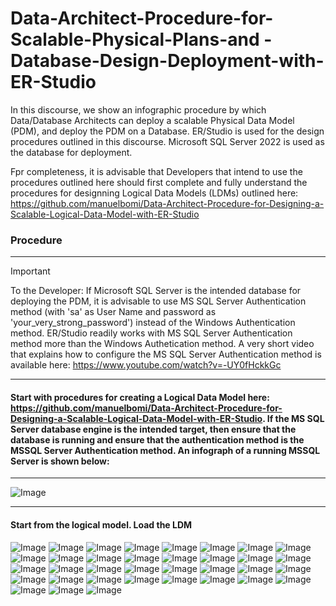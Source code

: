 # Data-Architect-Procedure-for-Scalable-Physical-Plans-and - Database-Design-Deployment-with-ER-Studio

In this discourse, we show an infographic procedure by which Data/Database Architects can deploy a scalable Physical Data Model (PDM),  and deploy the PDM on a Database. ER/Studio is used for the design procedures outlined in this discourse. Microsoft SQL Server 2022 is used as the database for deployment. 

Fpr completeness, it is advisable that Developers that intend to use the procedures outlined here should first complete and fully understand the procedures for designning Logical Data Models (LDMs) outlined here: https://github.com/manuelbomi/Data-Architect-Procedure-for-Designing-a-Scalable-Logical-Data-Model-with-ER-Studio 

### Procedure
---
> [!IMPORTANT]
> To the Developer: If Microsoft SQL Server is the intended database for deploying the PDM, it is advisable to use MS SQL Server Authentication method (with 'sa' as User Name and password as 'your_very_strong_password') instead of the Windows Authentication method. ER/Studio readily works with MS SQL Server Authentication method more than the Windows Authetication method.
> A very short video that explains how to configure the MS SQL Server Authentication method is available here: https://www.youtube.com/watch?v=-UY0fHckkGc
> 
--- 

#### Start with procedures for creating a Logical Data Model here: https://github.com/manuelbomi/Data-Architect-Procedure-for-Designing-a-Scalable-Logical-Data-Model-with-ER-Studio. If the MS SQL Server database engine is the intended target, then ensure that the database is running and ensure that the authentication method is the MSSQL Server Authentication method. An infograph of a running MSSQL Server is shown below:
---
![Image](https://github.com/user-attachments/assets/a6dcc441-2b1d-4eb0-8e2b-b60278d20f5d)

---
#### Start from the logical model. Load the LDM
![Image](https://github.com/user-attachments/assets/7351b377-b1d6-471b-bc08-e8d680901073)
![Image](https://github.com/user-attachments/assets/b9c361ab-b2d2-4d12-b8c0-c743831f8265)
![Image](https://github.com/user-attachments/assets/64388926-dbce-49d5-b110-c7129647840d)
![Image](https://github.com/user-attachments/assets/2c55fb69-0c83-41a0-80c8-cb2e1cbdbf07)
![Image](https://github.com/user-attachments/assets/7b119ca5-397c-458a-97dc-140b61414bb7)
![Image](https://github.com/user-attachments/assets/43a04da0-2955-4dbf-9fd8-4ee55fded228)
![Image](https://github.com/user-attachments/assets/31eb2f20-fa9e-4575-bb96-3614c15340fe)
![Image](https://github.com/user-attachments/assets/a0bc41e2-8e42-487d-b0bd-d32a3d9c8261)
![Image](https://github.com/user-attachments/assets/1a9aff44-66f4-4fd3-b8ce-5392704c329b)
![Image](https://github.com/user-attachments/assets/f147bc74-b663-4c9d-bc1e-fc715a526f80)
![Image](https://github.com/user-attachments/assets/ca41ec57-f61f-4596-ad18-35927e2e2d3a)
![Image](https://github.com/user-attachments/assets/81a25d1a-184a-4bdf-aa40-edb2713c732b)
![Image](https://github.com/user-attachments/assets/5949bba3-9301-4241-9176-628f3397b42f)
![Image](https://github.com/user-attachments/assets/212b6d74-4d81-4fc4-b4df-b97262f3fff2)
![Image](https://github.com/user-attachments/assets/32107f2f-f11d-457c-831e-c50a435e4f48)
![Image](https://github.com/user-attachments/assets/1adef587-d371-45fa-a45c-be5c1512cb70)
![Image](https://github.com/user-attachments/assets/362571f0-5e6d-4c39-aadd-bf4253af4a32)
![Image](https://github.com/user-attachments/assets/fc2c8b39-f07b-4746-99a3-34d348027903)
![Image](https://github.com/user-attachments/assets/d8e4f0cd-8f3b-47b3-8af7-ad0cebb87106)
![Image](https://github.com/user-attachments/assets/96833f4d-b514-4397-b435-c2112aeecfc6)
![Image](https://github.com/user-attachments/assets/1e598df8-6a23-4646-86d5-0e572866b35d)
![Image](https://github.com/user-attachments/assets/4b6320a4-624e-4f52-8548-8672bc901d3d)
![Image](https://github.com/user-attachments/assets/c8d559ab-8e7f-4019-9d4d-019b7c8ed844)
![Image](https://github.com/user-attachments/assets/7bc83664-3b36-4893-98d9-77eaebcb9ca7)
![Image](https://github.com/user-attachments/assets/5969b5c0-e780-44f0-9052-b9b38a86a210)
![Image](https://github.com/user-attachments/assets/aeda7ace-8075-4e2c-8f3b-c48865e2ae45)
![Image](https://github.com/user-attachments/assets/fde69ab2-af31-4762-909d-1966c2de5bb6)
![Image](https://github.com/user-attachments/assets/7bf8eb57-e197-4582-92db-b5a54e52630b)
![Image](https://github.com/user-attachments/assets/547543fb-3723-4bd8-b7f5-f0e022bc3487)
![Image](https://github.com/user-attachments/assets/35e89686-5a55-4139-b771-cea79309dd31)
![Image](https://github.com/user-attachments/assets/937d6eb0-47c6-4559-be4c-e96f7fbcf4be)
![Image](https://github.com/user-attachments/assets/c1a4b040-f67a-4ce9-82d3-8a357cfb6467)
![Image](https://github.com/user-attachments/assets/7d81a289-0116-4ba1-9c31-8a378be3db72)
![Image](https://github.com/user-attachments/assets/cdbf75df-9750-4365-86f4-ee804bc91af4)
![Image](https://github.com/user-attachments/assets/870a020e-911a-4a4d-bd82-3aa656c26936)


